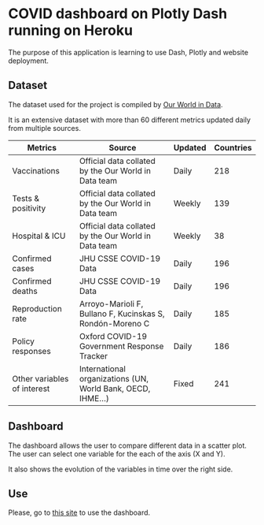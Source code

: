 # COVID dashboard on Plotly Dash running on Heroku
The purpose of this application is learning to use Dash, Plotly and website deployment. 

## Dataset
The dataset used for the project is compiled by [Our World in Data](https://github.com/owid/covid-19-data/tree/master/public/data#the-complete-our-world-in-data-covid-19-dataset).

It is an extensive dataset with more than 60 different metrics updated daily from multiple sources.

| Metrics                     | Source                                                    | Updated | Countries |
|-----------------------------|-----------------------------------------------------------|---------|-----------|
| Vaccinations                | Official data collated by the Our World in Data team      | Daily   | 218       |
| Tests & positivity          | Official data collated by the Our World in Data team      | Weekly  | 139       |
| Hospital & ICU              | Official data collated by the Our World in Data team      | Weekly  | 38        |
| Confirmed cases             | JHU CSSE COVID-19 Data                                    | Daily   | 196        |
| Confirmed deaths            | JHU CSSE COVID-19 Data                                    | Daily   | 196       |
| Reproduction rate           | Arroyo-Marioli F, Bullano F, Kucinskas S, Rondón-Moreno C | Daily   | 185        |
| Policy responses            | Oxford COVID-19 Government Response Tracker               | Daily   | 186        |
| Other variables of interest | International organizations (UN, World Bank, OECD, IHME…) | Fixed   | 241       |

## Dashboard
The dashboard allows the user to compare different data in a scatter plot. The user can select one variable for the each of the axis (X and Y).

It also shows the evolution of the variables in time over the right side.

## Use
Please, go to [this site](https://aingelmo.github.io/dash) to use the dashboard.
